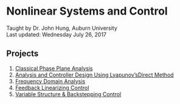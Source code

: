 # Nonlinear Systems and Control  
Taught by Dr. John Hung, Auburn University  
Last updated: Wednesday July 26, 2017  

## Projects
1. [Classical Phase Plane Analysis](docs/proj1.pdf)
2. [Analysis and Controller Design Using Lyapunov’sDirect Method](docs/proj2.pdf)
3. [Frequency Domain Analysis](docs/proj3.pdf)
4. [Feedback Linearizing Control](docs/proj4.pdf)
5. [Variable Structure & Backstepping Control](docs/proj5.pdf)


